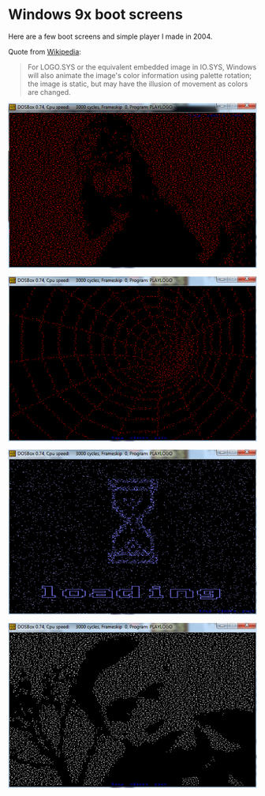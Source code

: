 ﻿# Windows 9x boot screens

Here are a few boot screens and simple player I made in 2004.

Quote from [Wikipedia](https://en.wikipedia.org/wiki/LOGO.SYS):

> For LOGO.SYS or the equivalent embedded image in IO.SYS, Windows will also animate the image's color information using palette rotation; the image is static, but may have the illusion of movement as colors are changed.

![ancient](ancient/animation.gif)

![blackhole](blackhole/animation.gif)

![clock](clock/animation.gif)

![pavel](pavel/animation.gif)
